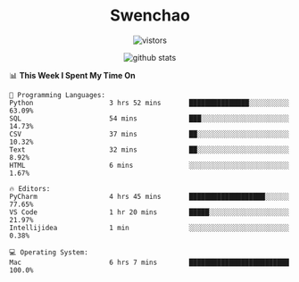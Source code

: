 <h1 align="center">Swenchao</h3>

<p align="center">
  <img src="https://visitor-badge.glitch.me/badge?page_id=Swenchao" alt="vistors" />
</p>

<p align="center">
  <img src="https://github-readme-stats.vercel.app/api?username=Swenchao&count_private=true&show_icons=true&theme=vue-dark&hide_title=true" alt="github stats" />
</p>

<!--START_SECTION:waka-->
📊 **This Week I Spent My Time On** 

```text
💬 Programming Languages: 
Python                   3 hrs 52 mins       ███████████████░░░░░░░░░░   63.09% 
SQL                      54 mins             ███░░░░░░░░░░░░░░░░░░░░░░   14.73% 
CSV                      37 mins             ██░░░░░░░░░░░░░░░░░░░░░░░   10.32% 
Text                     32 mins             ██░░░░░░░░░░░░░░░░░░░░░░░   8.92% 
HTML                     6 mins              ░░░░░░░░░░░░░░░░░░░░░░░░░   1.67%

🔥 Editors: 
PyCharm                  4 hrs 45 mins       ███████████████████░░░░░░   77.65% 
VS Code                  1 hr 20 mins        █████░░░░░░░░░░░░░░░░░░░░   21.97% 
Intellijidea             1 min               ░░░░░░░░░░░░░░░░░░░░░░░░░   0.38%

💻 Operating System: 
Mac                      6 hrs 7 mins        █████████████████████████   100.0%

```


<!--END_SECTION:waka-->
